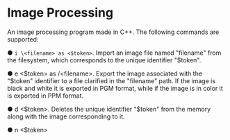# Image Processing
An image processing program made in C++. The following commands are supported:

● ```i \<filename> as <$token>```. Import an image file named "filename" from
the filesystem, which corresponds to the unique
identifier "$token".

● e <$token> as /<filename>. Export the image associated with the
"$token" identifier to a file clarified in the "filename" path.
If the image is black and white it is exported in PGM format,
while if the image is in color it is exported in PPM format.

● d <$token>. Deletes the unique identifier "$token" from the
memory along with the image corresponding to it.

● n <$token>
